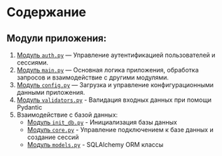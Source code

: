 # Содержание

## Модули приложения:

1. [Модуль `auth.py`](auth.md) — Управление аутентификацией пользователей и сессиями.
2. [Модуль `main.py`](main.md) — Основная логика приложения, обработка запросов и взаимодействие с другими модулями.
3. [Модуль `config.py`](config.md) — Загрузка и управление конфигурационными данными приложения.
4. [Модуль `validators.py`](validators.md) - Валидация входных данных при помощи Pydantic
5. Взаимодействие с базой данных:
    * [Модуль `init_db.py`](db/init_db.md) - Инициализация базы данных
    * [Модуль `core.py`](db/core.md) - Управление подключением к базе данных и создание сессий
    * [Модуль `models.py`](db/models.md) - SQLAlchemy ORM классы 

